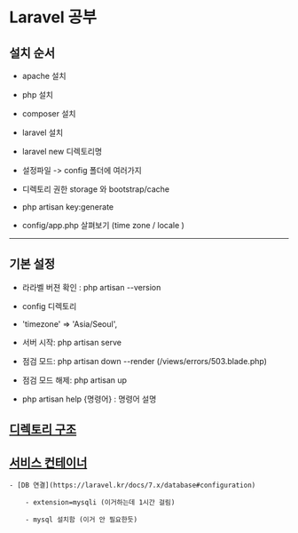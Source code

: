 # Laravel 공부

## 설치 순서 

- apache 설치 

- php 설치

- composer 설치

- laravel 설치

- laravel new 디렉토리명

- 설정파일 -> config 폴더에 여러가지 

- 디렉토리 권한  storage 와 bootstrap/cache

-  php artisan key:generate

-  config/app.php 살펴보기 (time zone / locale )

--- 

## 기본 설정   

- 라라벨 버젼 확인 : php artisan --version

- config 디렉토리 

- 'timezone' => 'Asia/Seoul',

- 서버 시작: php artisan serve

- 점검 모드: php artisan down --render (/views/errors/503.blade.php)

- 점검 모드 해제: php artisan up

- php artisan help {명령어} : 명령어 설명 

## [디렉토리 구조](https://laravel.kr/docs/7.x/structure)

## [서비스 컨테이너](https://laravel.kr/docs/7.x/container)

    - [DB 연결](https://laravel.kr/docs/7.x/database#configuration)

        - extension=mysqli (이거하는데 1시간 걸림)

        - mysql 설치함 (이거 안 필요한듯)


